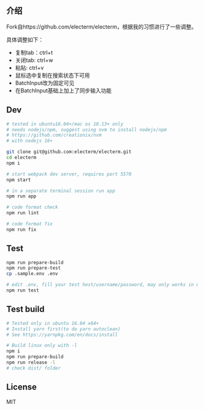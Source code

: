 ## 介绍

Fork自https://github.com/electerm/electerm，根据我的习惯进行了一些调整。

具体调整如下：

* 复制tab：ctrl+t
* 关闭tab: ctrl+w
* 粘贴: ctrl+v
* 鼠标选中复制在搜索状态下可用
* BatchInput改为固定可见
* 在BatchInput基础上加上了同步输入功能

## Dev

```bash
# tested in ubuntu16.04+/mac os 10.13+ only
# needs nodejs/npm, suggest using nvm to install nodejs/npm
# https://github.com/creationix/nvm
# with nodejs 16+

git clone git@github.com:electerm/electerm.git
cd electerm
npm i

# start webpack dev server, requires port 5570
npm start

# in a separate terminal session run app
npm run app

# code format check
npm run lint

# code format fix
npm run fix
```

## Test

```bash
npm run prepare-build
npm run prepare-test
cp .sample.env .env

# edit .env, fill your test host/username/password, may only works in mac OS
npm run test
```

## Test build

```bash
# Tested only in ubuntu 16.04 x64+
# Install yarn first(to do yarn autoclean)
# See https://yarnpkg.com/en/docs/install

# Build linux only with -l
npm i
npm run prepare-build
npm run release -l
# check dist/ folder
```

## License

MIT
